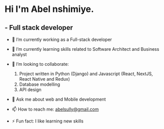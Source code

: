 
# Hi I'm Abel nshimiye.
## - Full stack developer

- 🔭 I’m currently working as a Full-stack developer
- 🌱 I’m currently learning skills related to Software Architect and Business analyst
- 👯 I’m looking to collaborate:
  1. Project written in Python (Django) and Javascript (React,  NextJS, React Native and Redux)
  2. Database modelling
  3. API design
  
- 💬 Ask me about web and Mobile development
- 📫 How to reach me: abelsully@gmail.com
- ⚡ Fun fact: I like learning new skills


